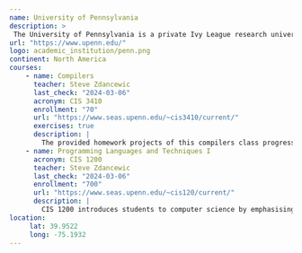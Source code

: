 ```yaml
---
name: University of Pennsylvania
description: >
 The University of Pennsylvania is a private Ivy League research university in Philadelphia, Pennsylvania.
url: "https://www.upenn.edu/"
logo: academic_institution/penn.png
continent: North America
courses:
    - name: Compilers
      teacher: Steve Zdancewic
      last_check: "2024-03-06"
      acronym: CIS 3410
      enrollment: "70"
      url: "https://www.seas.upenn.edu/~cis3410/current/"
      exercises: true
      description: |
        The provided homework projects of this compilers class progress from basic OCaml to building an X86lite simulator and an LLVMlite backend. Later assignments focus on developing and extending the Oat language compiler, as well as program analysis and optimisations.
    - name: Programming Languages and Techniques I
      acronym: CIS 1200
      teacher: Steve Zdancewic
      last_check: "2024-03-06"
      enrollment: "700"
      url: "https://www.seas.upenn.edu/~cis120/current/"
      description: |
        CIS 1200 introduces students to computer science by emphasising the design aspects of programming, such as data types and data representation, abstraction, interfaces, and modularity, test-driven development, programming patterns, functional programming, mutable state, and object-oriented programming.
location:
     lat: 39.9522
     long: -75.1932
---
```

